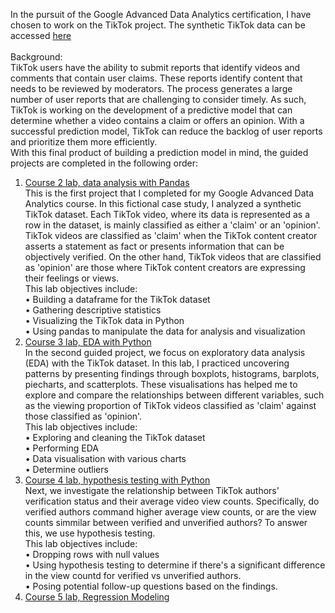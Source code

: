 In the pursuit of the Google Advanced Data Analytics certification, I have chosen to work on the TikTok project. The synthetic TikTok data can be accessed [here](https://docs.google.com/spreadsheets/d/1BTVomLOrzNRGtF4QGTwf86eVm5gOpwpE4Ai_F1NAHbo/template/preview?resourcekey=0-OGt7Jh_Vj5AcZaxwYvegpA)<br><br>
Background:<br> 
TikTok users have the ability to submit reports that identify videos and comments that contain user claims. These reports identify content that needs to be reviewed by moderators. The process generates a large number of user reports that are challenging to consider timely. As such, TikTok is working on the development of a predictive model that can determine whether a video contains a claim or offers an opinion. With a successful prediction model, TikTok can reduce the backlog of user reports and prioritize them more efficiently. <br>With this final product of building a prediction model in mind, the guided projects are completed in the following order:
1) [Course 2 lab, data analysis with Pandas](https://github.com/ZhengLonggg/Google-Advanced-Data-Analytics-Projects/blob/main/Course%202%20lab%2C%20data%20analysis%20with%20Pandas.ipynb) <br>
This is the first project that I completed for my Google Advanced Data Analytics course.  In this fictional case study, I analyzed a synthetic TikTok dataset. Each TikTok video, where its data is represented as a row in the dataset, is mainly classified as either a 'claim' or an 'opinion'. TikTok videos are classified as 'claim' when the TikTok content creator asserts a statement as fact or presents information that can be objectively verified. On the other hand, TikTok videos that are classified as 'opinion' are those where TikTok content creators are expressing their feelings or views.  
This lab objectives include:<br>
• Building a dataframe for the TikTok dataset<br>
• Gathering descriptive statistics<br>
• Visualizing the TikTok data in Python<br>
• Using pandas to manipulate the data for analysis and visualization<br>
2) [Course 3 lab, EDA with Python](https://github.com/ZhengLonggg/Google-Advanced-Data-Analytics-Projects/blob/main/Course%203%20lab%2C%20EDA.ipynb) <br>
In the second guided project, we focus on exploratory data analysis (EDA) with the TikTok dataset. In this lab, I practiced uncovering patterns by presenting findings through boxplots, histograms, barplots, piecharts, and scatterplots. These visualisations has helped me to explore and compare the relationships between different variables, such as the viewing proportion of TikTok videos classified as 'claim' against those classified as 'opinion'. <br>
This lab objectives include:<br>
• Exploring and cleaning the TikTok dataset<br>
• Performing EDA <br>
• Data visualisation with various charts <br>
• Determine outliers <br>
3) [Course 4 lab, hypothesis testing with Python](https://github.com/ZhengLonggg/Google-Advanced-Data-Analytics-Projects/blob/main/Course%204%20lab%2C%20Hypothesis%20Testing.ipynb)  <br>
Next, we investigate the relationship between TikTok authors' verification status and their average video view counts. Specifically, do verified authors command higher average view counts, or are the view counts simmilar between verified and unverified authors? To answer this, we use hypothesis testing. <br>
This lab objectives include:<br>
• Dropping rows with null values <br>
• Using hypothesis testing to determine if there's a significant difference in the view countd for verified vs unverified authors. <br>
• Posing potential follow-up questions based on the findings. <br>
3) [Course 5 lab, Regression Modeling](https://github.com/ZhengLonggg/Google-Advanced-Data-Analytics-Projects/blob/main/Course%205%20lab%2C%20Regression%20Modeling.ipynb)  <br>
